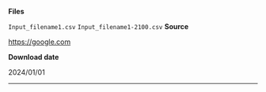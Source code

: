 **Files**

`Input_filename1.csv`
`Input_filename1-2100.csv`
**Source**

<https://google.com>

**Download date**

2024/01/01

---